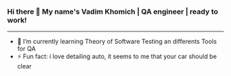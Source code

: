 ### Hi there 👋 My name's Vadim Khomich | QA engineer | ready to work!
_______________________________________________________________________________
- 🌱 I’m currently learning Theory of Software Testing an differents Tools for QA 
- ⚡ Fun fact: i love detailing auto, it seems to me that your car should be clear 

